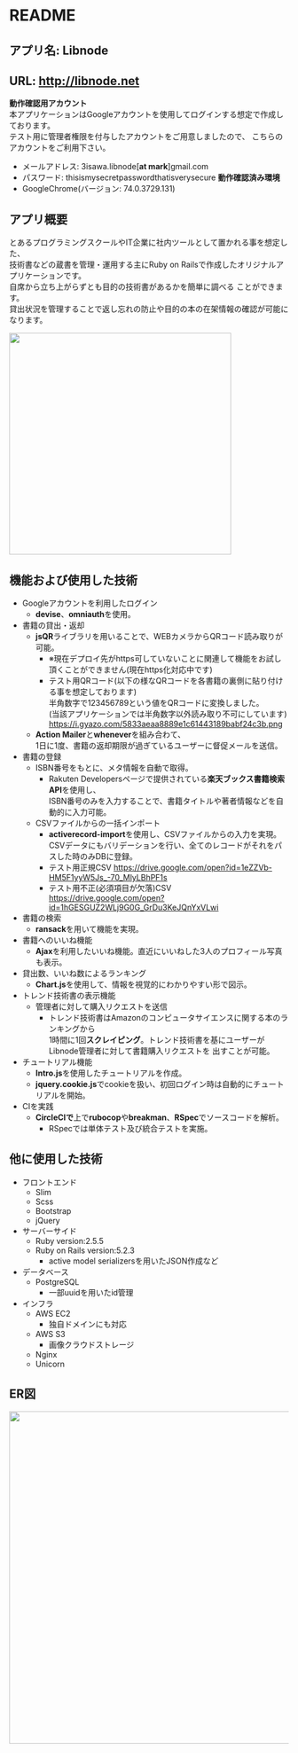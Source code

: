 # README

## アプリ名: Libnode
## URL: http://libnode.net
**動作確認用アカウント**  
本アプリケーションはGoogleアカウントを使用してログインする想定で作成しております。  
テスト用に管理者権限を付与したアカウントをご用意しましたので、
こちらのアカウントをご利用下さい。  
- メールアドレス: 3isawa.libnode[**at mark**]gmail.com  
- パスワード: thisismysecretpasswordthatisverysecure
**動作確認済み環境**
- GoogleChrome(バージョン: 74.0.3729.131)

## アプリ概要
とあるプログラミングスクールやIT企業に社内ツールとして置かれる事を想定した、  
技術書などの蔵書を管理・運用する主にRuby on Railsで作成したオリジナルアプリケーションです。  
自席から立ち上がらずとも目的の技術書があるかを簡単に調べる  ことができます。  
貸出状況を管理することで返し忘れの防止や目的の本の在架情報の確認が可能になります。

<img src="https://i.gyazo.com/df003ac546e356cc340c7c9f1e1353b5.png" width="400px">

## 機能および使用した技術

- Googleアカウントを利用したログイン  
  - **devise**、**omniauth**を使用。
- 書籍の貸出・返却
  - **jsQR**ライブラリを用いることで、WEBカメラからQRコード読み取りが可能。
    - ※現在デプロイ先がhttps可していないことに関連して機能をお試し頂くことができません(現在https化対応中です)
    - テスト用QRコード(以下の様なQRコードを各書籍の裏側に貼り付ける事を想定しております)  
    半角数字で123456789という値をQRコードに変換しました。  
    (当該アプリケーションでは半角数字以外読み取り不可にしています)  
    https://i.gyazo.com/5833aeaa8889e1c61443189babf24c3b.png
  - **Action Mailer**と**whenever**を組み合わて、  
    1日に1度、書籍の返却期限が過ぎているユーザーに督促メールを送信。
- 書籍の登録
  - ISBN番号をもとに、メタ情報を自動で取得。
    - Rakuten Developersページで提供されている**楽天ブックス書籍検索API**を使用し、  
    ISBN番号のみを入力することで、書籍タイトルや著者情報などを自動的に入力可能。
  - CSVファイルからの一括インポート
    - **activerecord-import**を使用し、CSVファイルからの入力を実現。  
    CSVデータにもバリデーションを行い、全てのレコードがそれをパスした時のみDBに登録。
    - テスト用正規CSV https://drive.google.com/open?id=1eZZVb-HM5F1yyW5Js_-70_MlyLBhPF1s
    - テスト用不正(必須項目が欠落)CSV https://drive.google.com/open?id=1hGESGUZ2WLj9G0G_GrDu3KeJQnYxVLwi
- 書籍の検索
  - **ransack**を用いて機能を実現。
- 書籍へのいいね機能
  - **Ajax**を利用したいいね機能。直近にいいねした3人のプロフィール写真も表示。
- 貸出数、いいね数によるランキング  
  - **Chart.js**を使用して、情報を視覚的にわかりやすい形で図示。
- トレンド技術書の表示機能
  - 管理者に対して購入リクエストを送信  
    - トレンド技術書はAmazonのコンピュータサイエンスに関する本のランキングから  
    1時間に1回**スクレイピング**。トレンド技術書を基にユーザーがLibnode管理者に対して書籍購入リクエストを  出すことが可能。
- チュートリアル機能
  - **Intro.js**を使用したチュートリアルを作成。
  - **jquery.cookie.js**でcookieを扱い、初回ログイン時は自動的にチュートリアルを開始。
- CIを実践  
  - **CircleCIで**上で**rubocop**や**breakman**、**RSpec**でソースコードを解析。 
    - RSpecでは単体テスト及び統合テストを実施。

## 他に使用した技術
- フロントエンド
  - Slim
  - Scss
  - Bootstrap
  - jQuery
- サーバーサイド
  - Ruby version:2.5.5
  - Ruby on Rails version:5.2.3  
    - active model serializersを用いたJSON作成など
- データベース
  - PostgreSQL  
    - 一部uuidを用いたid管理
- インフラ
  - AWS EC2  
    - 独自ドメインにも対応
  - AWS S3
    - 画像クラウドストレージ
  - Nginx
  - Unicorn

## ER図
<img src="https://i.gyazo.com/e0b00b60938b7fef6c0b63d2bbf55bb2.png" width="600px">
